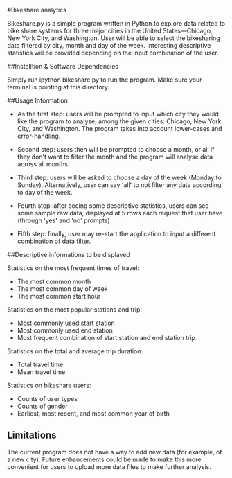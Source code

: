 #Bikeshare analytics

Bikeshare.py is a simple program written in Python to explore data related to bike share systems for three major cities in the United States—Chicago, New York City, and Washington. User will be able to select the bikesharing data filtered by city, month and day of the week. Interesting descriptive statistics will be provided depending on the input combination of the user.

##Installtion & Software Dependencies 

Simply run ipython bikeshare.py to run the program. Make sure your terminal is pointing at this directory. 

##Usage Information

- As the first step: users will be prompted to input which city they would like the program to analyse, among the given cities: Chicago, New York City, and Washington. The program takes into account lower-cases and error-handling. 

- Second step: users then will be prompted to choose a month, or all if they don't want to filter the month and the program will analyse data across all months.

- Third step: users will be asked to choose a day of the week (Monday to Sunday). Alternatively, user can say 'all' to not filter any data according to day of the week.

- Fourth step: after seeing some descriptive statistics, users can see some sample raw data, displayed at 5 rows each request that user have (through 'yes' and 'no' prompts)

- Fifth step: finally, user may re-start the application to input a different combination of data filter.

##Descriptive informations to be displayed

Statistics on the most frequent times of travel:
- The most common month
- The most common day of week
- The most common start hour

Statistics on the most popular stations and trip:
- Most commonly used start station
- Most commonly used end station
- Most frequent combination of start station and end station trip

Statistics on the total and average trip duration:
- Total travel time
- Mean travel time

Statistics on bikeshare users:
- Counts of user types
- Counts of gender
- Earliest, most recent, and most common year of birth

## Limitations

The current program does not have a way to add new data (for example, of a new city). Future enhancements could be made to make this more convenient for users to upload more data files to make further analysis.

